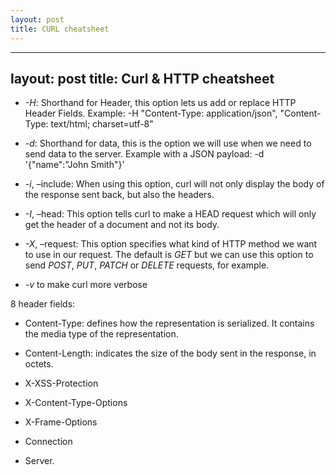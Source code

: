 ```yaml
---
layout: post
title: CURL cheatsheet
---
```


---
layout: post
title: Curl & HTTP cheatsheet
---

- *-H*: Shorthand for Header, this option lets us add or replace HTTP Header Fields. 
Example: -H "Content-Type: application/json", "Content-Type: text/html; charset=utf-8"

- *-d*: Shorthand for data, this is the option we will use when we need to send data to the server. 
Example with a JSON payload: -d '{"name":"John Smith"}'

- *-i*, –include: When using this option, curl will not only display the body of the response sent back, but also the headers.

- *-I*, –head: This option tells curl to make a HEAD request which will only get the header of a document and not its body.

- *-X*, –request: This option specifies what kind of HTTP method we want to use in our request. The default is *GET* but we can use this option to send *POST*, *PUT*, *PATCH* or *DELETE* requests, for example.

- *-v* to make curl more verbose

8 header fields:

- Content-Type: defines how the representation is serialized. It contains the media type of the representation.

- Content-Length: indicates the size of the body sent in the response, in octets.

- X-XSS-Protection
- X-Content-Type-Options
- X-Frame-Options
- Connection
- Server.
